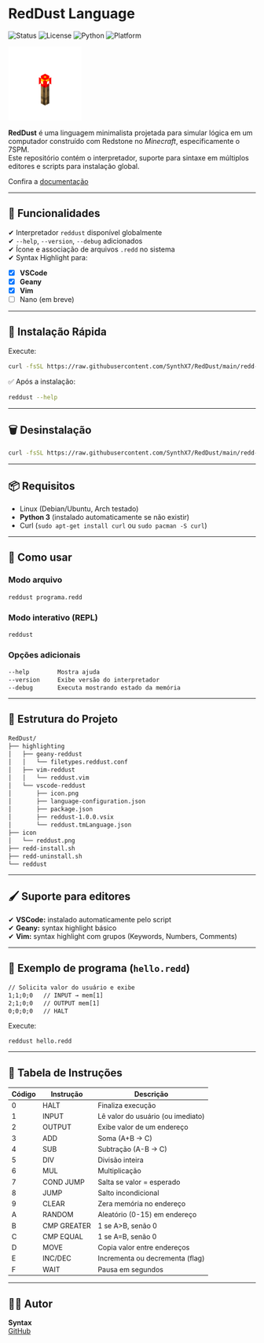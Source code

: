 # **RedDust Language**  
![Status](https://img.shields.io/badge/status-active-brightgreen)
![License](https://img.shields.io/badge/license-MIT-blue)
![Python](https://img.shields.io/badge/python-3-yellow)
![Platform](https://img.shields.io/badge/platform-Linux-lightgrey)

![RedDust Icon](highlighting/vscode-reddust/icon.png)

**RedDust** é uma linguagem minimalista projetada para simular lógica em um computador construído com Redstone no *Minecraft*, especificamente o 7SPM.  
Este repositório contém o interpretador, suporte para sintaxe em múltiplos editores e scripts para instalação global.

Confira a [documentação](DOCS.md)

---

## **📌 Funcionalidades**
✔ Interpretador `reddust` disponível globalmente  
✔ `--help`, `--version`, `--debug` adicionados  
✔ Ícone e associação de arquivos `.redd` no sistema  
✔ Syntax Highlight para:
- [x] **VSCode**
- [x] **Geany**
- [x] **Vim**
- [ ] Nano (em breve)  

---

## **🚀 Instalação Rápida**
Execute:

```bash
curl -fsSL https://raw.githubusercontent.com/SynthX7/RedDust/main/redd-install.sh | bash
```

✅ Após a instalação:

```bash
reddust --help
```

---

## **🗑️ Desinstalação**
```bash
curl -fsSL https://raw.githubusercontent.com/SynthX7/RedDust/main/redd-uninstall.sh | bash
```

---

## **📦 Requisitos**
- Linux (Debian/Ubuntu, Arch testado)
- **Python 3** (instalado automaticamente se não existir)
- Curl (`sudo apt-get install curl` ou `sudo pacman -S curl`)

---

## **📖 Como usar**
### **Modo arquivo**
```bash
reddust programa.redd
```

### **Modo interativo (REPL)**
```bash
reddust
```

### **Opções adicionais**
```
--help        Mostra ajuda
--version     Exibe versão do interpretador
--debug       Executa mostrando estado da memória
```

---

## **📂 Estrutura do Projeto**
```
RedDust/
├── highlighting
│   ├── geany-reddust
│   │   └── filetypes.reddust.conf
│   ├── vim-reddust
│   │   └── reddust.vim
│   └── vscode-reddust
│       ├── icon.png
│       ├── language-configuration.json
│       ├── package.json
│       ├── reddust-1.0.0.vsix
│       └── reddust.tmLanguage.json
├── icon
│   └── reddust.png
├── redd-install.sh
├── redd-uninstall.sh
└── reddust
```

---

## **🖌 Suporte para editores**
✔ **VSCode:** instalado automaticamente pelo script  
✔ **Geany:** syntax highlight básico  
✔ **Vim:** syntax highlight com grupos (Keywords, Numbers, Comments)  

---

## **📜 Exemplo de programa (`hello.redd`)**
```
// Solicita valor do usuário e exibe
1;1;0;0   // INPUT → mem[1]
2;1;0;0   // OUTPUT mem[1]
0;0;0;0   // HALT
```

Execute:
```bash
reddust hello.redd
```

---

## **🔢 Tabela de Instruções**
| Código | Instrução         | Descrição                              |
|--------|-------------------|----------------------------------------|
| 0      | HALT              | Finaliza execução                      |
| 1      | INPUT             | Lê valor do usuário (ou imediato)      |
| 2      | OUTPUT            | Exibe valor de um endereço             |
| 3      | ADD               | Soma (A+B → C)                         |
| 4      | SUB               | Subtração (A-B → C)                    |
| 5      | DIV               | Divisão inteira                        |
| 6      | MUL               | Multiplicação                          |
| 7      | COND JUMP         | Salta se valor = esperado              |
| 8      | JUMP              | Salto incondicional                    |
| 9      | CLEAR             | Zera memória no endereço               |
| A      | RANDOM            | Aleatório (0-15) em endereço           |
| B      | CMP GREATER       | 1 se A>B, senão 0                      |
| C      | CMP EQUAL         | 1 se A=B, senão 0                      |
| D      | MOVE              | Copia valor entre endereços            |
| E      | INC/DEC           | Incrementa ou decrementa (flag)        |
| F      | WAIT              | Pausa em segundos                      |

---

## **👨‍💻 Autor**
**Syntax**  
[GitHub](https://github.com/SynthX7)
